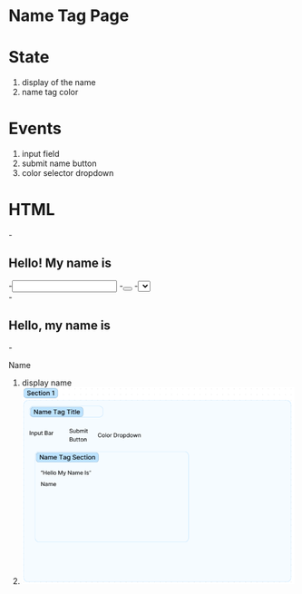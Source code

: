 # Name Tag Page

# State

1. display of the name
2. name tag color

# Events

1. input field
2. submit name button
3. color selector dropdown

# HTML

<section>
-<h1>Hello! My name is</h1>
-<input />
-<button></button>
-<select></select>
</section>

<section>
-<h1>Hello, my name is </h1>
-<p>Name</p>
</section>

1. display name
2. ![wireframe](./assets/name-tag-wireframe.png)

